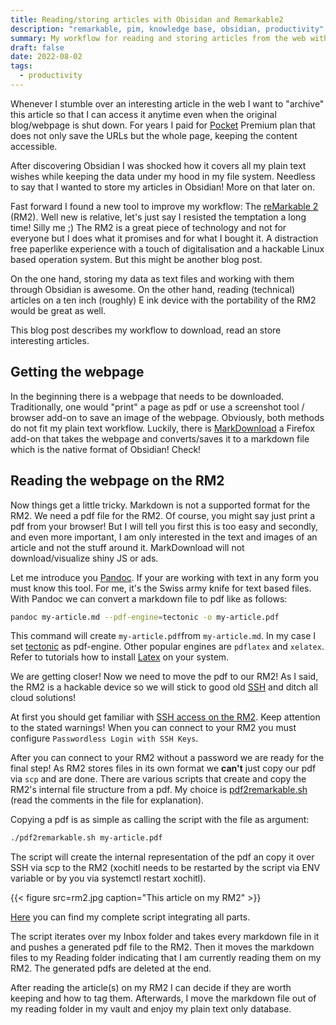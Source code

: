 ```yaml
---
title: Reading/storing articles with Obisidan and Remarkable2
description: "remarkable, pim, knowledge base, obsidian, productivity"
summary: My workflow for reading and storing articles from the web with reMarkable2 and Obsidian.
draft: false
date: 2022-08-02
tags:
  - productivity
---
```


Whenever I stumble over an interesting article in the web I want to "archive" this article so that I can access it anytime even when the original blog/webpage is shut down. For years I paid for [Pocket](https://getpocket.com/en/) Premium plan that does not only save the URLs but the whole page, keeping the content accessible.

After discovering Obsidian I was shocked how it covers all my plain text wishes while keeping the data under my hood in my file system. Needless to say that I wanted to store my articles in Obsidian! More on that later on.

Fast forward I found a new tool to improve my workflow: The [reMarkable 2](https://remarkable.com/) (RM2). Well new is relative, let's just say I resisted the temptation a long time! Silly me ;) The RM2 is a great piece of technology and not for everyone but I does what it promises and for what I bought it. A distraction free paperlike experience with a touch of digitalisation and a hackable Linux based operation system. But this might be another blog post.

On the one hand, storing my data as text files and working with them through Obsidian is awesome. On the other hand, reading (technical) articles on a ten inch (roughly) E ink device with the portability of the RM2 would be great as well.

This blog post describes my workflow to download, read an store interesting articles.

## Getting the webpage

In the beginning there is a webpage that needs to be downloaded. Traditionally, one would "print" a page as pdf or use a screenshot tool / browser add-on to save an image of the webpage. Obviously, both methods do not fit my plain text workflow. Luckily, there is [MarkDownload](https://addons.mozilla.org/en-US/firefox/addon/markdownload/) a Firefox add-on that takes the webpage and converts/saves it to a markdown file which is the native format of Obsidian! Check!

## Reading the webpage on the RM2

Now things get a little tricky. Markdown is not a supported format for the RM2. We need a pdf file for the RM2. Of course, you might say just print a pdf from your browser! But I will tell you first this is too easy and secondly, and even more important, I am only interested in the text and images of an article and not the stuff around it. MarkDownload will not download/visualize shiny JS or ads.

Let me introduce you [Pandoc](https://github.com/jgm/pandoc). If your are working with text in any form you must know this tool. For me, it's the Swiss army knife for text based files. With Pandoc we can convert a markdown file to pdf like as follows:

```bash
pandoc my-article.md --pdf-engine=tectonic -o my-article.pdf
```

This command will create `my-article.pdf`from `my-article.md`. In my case I set [tectonic](https://github.com/tectonic-typesetting/tectonic) as pdf-engine. Other popular engines are `pdflatex` and `xelatex`. Refer to tutorials how to install [Latex](https://www.latex-project.org/) on your system.

We are getting closer! Now we need to move the pdf to our RM2! As I said, the RM2 is a hackable device so we will stick to good old [SSH](https://en.wikipedia.org/wiki/Secure_Shell) and ditch all cloud solutions!

At first you should get familiar with [SSH access on the RM2](https://remarkablewiki.com/tech/ssh). Keep attention to the stated warnings! When you can connect to your RM2 you must configure `Passwordless Login with SSH Keys`.

After you can connect to your RM2 without a password we are ready for the final step! As RM2 stores files in its own format we **can't** just copy our pdf via `scp` and are done. There are various scripts that create and copy the RM2's internal file structure from a pdf. My choice is [pdf2remarkable.sh](https://github.com/adaerr/reMarkableScripts/blob/master/pdf2remarkable.sh) (read the comments in the file for explanation).

Copying a pdf is as simple as calling the script with the file as argument:

```bash
./pdf2remarkable.sh my-article.pdf
```

The script will create the internal representation of the pdf an copy it over SSH via scp to the RM2 (xochitl needs to be restarted by the script via ENV variable or by you via systemctl restart xochitl).

{{< figure src=rm2.jpg caption="This article on my RM2" >}}

[Here](https://github.com/Allaman/dotfiles/blob/master/local/bin/article-to-rm.sh) you can find my complete script integrating all parts.

The script iterates over my Inbox folder and takes every markdown file in it and pushes a generated pdf file to the RM2. Then it moves the markdown files to my Reading folder indicating that I am currently reading them on my RM2. The generated pdfs are deleted at the end.

After reading the article(s) on my RM2 I can decide if they are worth keeping and how to tag them. Afterwards, I move the markdown file out of my reading folder in my vault and enjoy my plain text only database.
